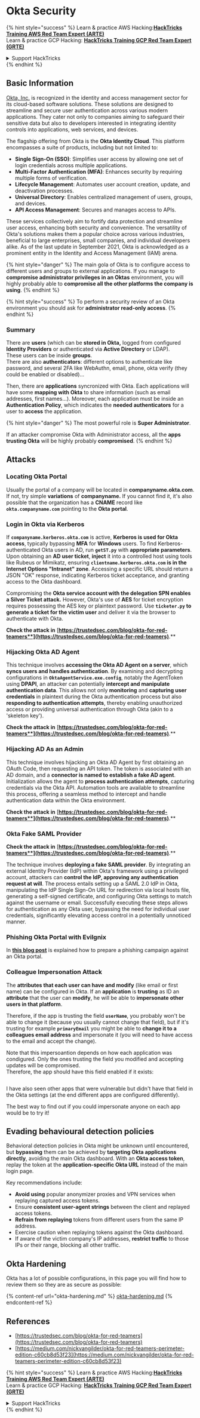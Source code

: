 # Okta Security

{% hint style="success" %}
Learn & practice AWS Hacking:<img src="/.gitbook/assets/image.png" alt="" data-size="line">[**HackTricks Training AWS Red Team Expert (ARTE)**](https://training.hacktricks.xyz/courses/arte)<img src="/.gitbook/assets/image.png" alt="" data-size="line">\
Learn & practice GCP Hacking: <img src="/.gitbook/assets/image (2).png" alt="" data-size="line">[**HackTricks Training GCP Red Team Expert (GRTE)**<img src="/.gitbook/assets/image (2).png" alt="" data-size="line">](https://training.hacktricks.xyz/courses/grte)

<details>

<summary>Support HackTricks</summary>

* Check the [**subscription plans**](https://github.com/sponsors/carlospolop)!
* **Join the** 💬 [**Discord group**](https://discord.gg/hRep4RUj7f) or the [**telegram group**](https://t.me/peass) or **follow** us on **Twitter** 🐦 [**@hacktricks\_live**](https://twitter.com/hacktricks\_live)**.**
* **Share hacking tricks by submitting PRs to the** [**HackTricks**](https://github.com/carlospolop/hacktricks) and [**HackTricks Cloud**](https://github.com/carlospolop/hacktricks-cloud) github repos.

</details>
{% endhint %}

## Basic Information

[Okta, Inc.](https://www.okta.com/) is recognized in the identity and access management sector for its cloud-based software solutions. These solutions are designed to streamline and secure user authentication across various modern applications. They cater not only to companies aiming to safeguard their sensitive data but also to developers interested in integrating identity controls into applications, web services, and devices.

The flagship offering from Okta is the **Okta Identity Cloud**. This platform encompasses a suite of products, including but not limited to:

* **Single Sign-On (SSO)**: Simplifies user access by allowing one set of login credentials across multiple applications.
* **Multi-Factor Authentication (MFA)**: Enhances security by requiring multiple forms of verification.
* **Lifecycle Management**: Automates user account creation, update, and deactivation processes.
* **Universal Directory**: Enables centralized management of users, groups, and devices.
* **API Access Management**: Secures and manages access to APIs.

These services collectively aim to fortify data protection and streamline user access, enhancing both security and convenience. The versatility of Okta's solutions makes them a popular choice across various industries, beneficial to large enterprises, small companies, and individual developers alike. As of the last update in September 2021, Okta is acknowledged as a prominent entity in the Identity and Access Management (IAM) arena.

{% hint style="danger" %}
The main gola of Okta is to configure access to different users and groups to external applications. If you manage to **compromise administrator privileges in an Oktas** environment, you will highly probably able to **compromise all the other platforms the company is using**.
{% endhint %}

{% hint style="success" %}
To perform a security review of an Okta environment you should ask for **administrator read-only access**.
{% endhint %}

### Summary

There are **users** (which can be **stored in Okta,** logged from configured **Identity Providers** or authenticated via **Active Directory** or LDAP).\
These users can be inside **groups**.\
There are also **authenticators**: different options to authenticate like password, and several 2FA like WebAuthn, email, phone, okta verify (they could be enabled or disabled)...

Then, there are **applications** syncronized with Okta. Each applications will have some **mapping with Okta** to share information (such as email addresses, first names...). Moreover, each application must be inside an **Authentication Policy**, which indicates the **needed authenticators** for a user to **access** the application.

{% hint style="danger" %}
The most powerful role is **Super Administrator**.

If an attacker compromise Okta with Administrator access, all the **apps trusting Okta** will be highly probably **compromised**.
{% endhint %}

## Attacks

### Locating Okta Portal

Usually the portal of a company will be located in **companyname.okta.com**. If not, try simple **variations** of **companyname.** If you cannot find it, it's also possible that the organization has a **CNAME** record like **`okta.companyname.com`** pointing to the **Okta portal**.

### Login in Okta via Kerberos

If **`companyname.kerberos.okta.com`** is active, **Kerberos is used for Okta access**, typically bypassing **MFA** for **Windows** users. To find Kerberos-authenticated Okta users in AD, run **`getST.py`** with **appropriate parameters**. Upon obtaining an **AD user ticket**, **inject** it into a controlled host using tools like Rubeus or Mimikatz, ensuring **`clientname.kerberos.okta.com` is in the Internet Options "Intranet" zone**. Accessing a specific URL should return a JSON "OK" response, indicating Kerberos ticket acceptance, and granting access to the Okta dashboard.

Compromising the **Okta service account with the delegation SPN enables a Silver Ticket attack.** However, Okta's use of **AES** for ticket encryption requires possessing the AES key or plaintext password. Use **`ticketer.py` to generate a ticket for the victim user** and deliver it via the browser to authenticate with Okta.

**Check the attack in** [**https://trustedsec.com/blog/okta-for-red-teamers**](https://trustedsec.com/blog/okta-for-red-teamers)**.**

### Hijacking Okta AD Agent

This technique involves **accessing the Okta AD Agent on a server**, which **syncs users and handles authentication**. By examining and decrypting configurations in **`OktaAgentService.exe.config`**, notably the AgentToken using **DPAPI**, an attacker can potentially **intercept and manipulate authentication data**. This allows not only **monitoring** and **capturing user credentials** in plaintext during the Okta authentication process but also **responding to authentication attempts**, thereby enabling unauthorized access or providing universal authentication through Okta (akin to a 'skeleton key').

**Check the attack in** [**https://trustedsec.com/blog/okta-for-red-teamers**](https://trustedsec.com/blog/okta-for-red-teamers)**.**

### Hijacking AD As an Admin

This technique involves hijacking an Okta AD Agent by first obtaining an OAuth Code, then requesting an API token. The token is associated with an AD domain, and a **connector is named to establish a fake AD agent**. Initialization allows the agent to **process authentication attempts**, capturing credentials via the Okta API. Automation tools are available to streamline this process, offering a seamless method to intercept and handle authentication data within the Okta environment.

**Check the attack in** [**https://trustedsec.com/blog/okta-for-red-teamers**](https://trustedsec.com/blog/okta-for-red-teamers)**.**

### Okta Fake SAML Provider

**Check the attack in** [**https://trustedsec.com/blog/okta-for-red-teamers**](https://trustedsec.com/blog/okta-for-red-teamers)**.**

The technique involves **deploying a fake SAML provider**. By integrating an external Identity Provider (IdP) within Okta's framework using a privileged account, attackers can **control the IdP, approving any authentication request at will**. The process entails setting up a SAML 2.0 IdP in Okta, manipulating the IdP Single Sign-On URL for redirection via local hosts file, generating a self-signed certificate, and configuring Okta settings to match against the username or email. Successfully executing these steps allows for authentication as any Okta user, bypassing the need for individual user credentials, significantly elevating access control in a potentially unnoticed manner.

### Phishing Okta Portal with Evilgnix

In [**this blog post**](https://medium.com/nickvangilder/okta-for-red-teamers-perimeter-edition-c60cb8d53f23) is explained how to prepare a phishing campaign against an Okta portal.

### Colleague Impersonation Attack

The **attributes that each user can have and modify** (like email or first name) can be configured in Okta. If an **application** is **trusting** as ID an **attribute** that the user can **modify**, he will be able to **impersonate other users in that platform**.

Therefore, if the app is trusting the field **`userName`**, you probably won't be able to change it (because you usually cannot change that field), but if it's trusting for example **`primaryEmail`** you might be able to **change it to a colleagues email address** and impersonate it (you will need to have access to the email and accept the change).

Note that this impersoantion depends on how each application was condigured. Only the ones trusting the field you modified and accepting updates will be compromised.\
Therefore, the app should have this field enabled if it exists:

<figure><img src="../../.gitbook/assets/image (175).png" alt=""><figcaption></figcaption></figure>

I have also seen other apps that were vulnerable but didn't have that field in the Okta settings (at the end different apps are configured differently).

The best way to find out if you could impersonate anyone on each app would be to try it!

## Evading behavioural detection policies <a href="#id-9fde" id="id-9fde"></a>

Behavioral detection policies in Okta might be unknown until encountered, but **bypassing** them can be achieved by **targeting Okta applications directly**, avoiding the main Okta dashboard. With an **Okta access token**, replay the token at the **application-specific Okta URL** instead of the main login page.

Key recommendations include:

* **Avoid using** popular anonymizer proxies and VPN services when replaying captured access tokens.
* Ensure **consistent user-agent strings** between the client and replayed access tokens.
* **Refrain from replaying** tokens from different users from the same IP address.
* Exercise caution when replaying tokens against the Okta dashboard.
* If aware of the victim company's IP addresses, **restrict traffic** to those IPs or their range, blocking all other traffic.

## Okta Hardening

Okta has a lot of possible configurations, in this page you will find how to review them so they are as secure as possible:

{% content-ref url="okta-hardening.md" %}
[okta-hardening.md](okta-hardening.md)
{% endcontent-ref %}

## References

* [https://trustedsec.com/blog/okta-for-red-teamers](https://trustedsec.com/blog/okta-for-red-teamers)
* [https://medium.com/nickvangilder/okta-for-red-teamers-perimeter-edition-c60cb8d53f23](https://medium.com/nickvangilder/okta-for-red-teamers-perimeter-edition-c60cb8d53f23)

{% hint style="success" %}
Learn & practice AWS Hacking:<img src="/.gitbook/assets/image.png" alt="" data-size="line">[**HackTricks Training AWS Red Team Expert (ARTE)**](https://training.hacktricks.xyz/courses/arte)<img src="/.gitbook/assets/image.png" alt="" data-size="line">\
Learn & practice GCP Hacking: <img src="/.gitbook/assets/image (2).png" alt="" data-size="line">[**HackTricks Training GCP Red Team Expert (GRTE)**<img src="/.gitbook/assets/image (2).png" alt="" data-size="line">](https://training.hacktricks.xyz/courses/grte)

<details>

<summary>Support HackTricks</summary>

* Check the [**subscription plans**](https://github.com/sponsors/carlospolop)!
* **Join the** 💬 [**Discord group**](https://discord.gg/hRep4RUj7f) or the [**telegram group**](https://t.me/peass) or **follow** us on **Twitter** 🐦 [**@hacktricks\_live**](https://twitter.com/hacktricks\_live)**.**
* **Share hacking tricks by submitting PRs to the** [**HackTricks**](https://github.com/carlospolop/hacktricks) and [**HackTricks Cloud**](https://github.com/carlospolop/hacktricks-cloud) github repos.

</details>
{% endhint %}
